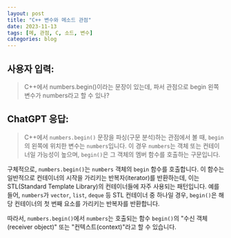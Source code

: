 ```yaml
---
layout: post
title: "C++ 변수와 메소드 관점"
date: 2023-11-13
tags: [메, 관점, C, 소드, 변수]
categories: blog
---
```


## 사용자 입력:
> C++에서    numbers.begin()이라는 문장이 있는데, 파서 관점으로  begin   왼쪽 변수가 numbers라고 할 수 있나?

## ChatGPT 응답:
> C++에서 `numbers.begin()` 문장을 파싱(구문 분석)하는 관점에서 볼 때, `begin`의 왼쪽에 위치한 변수는 `numbers`입니다. 이 경우 `numbers`는 객체 또는 컨테이너일 가능성이 높으며, `begin()`은 그 객체의 멤버 함수를 호출하는 구문입니다.

구체적으로, `numbers.begin()`는 `numbers` 객체의 `begin` 함수를 호출합니다. 이 함수는 일반적으로 컨테이너의 시작을 가리키는 반복자(iterator)를 반환하는데, 이는 STL(Standard Template Library)의 컨테이너들에 자주 사용되는 패턴입니다. 예를 들어, `numbers`가 `vector`, `list`, `deque` 등 STL 컨테이너 중 하나일 경우, `begin()`은 해당 컨테이너의 첫 번째 요소를 가리키는 반복자를 반환합니다.

따라서, `numbers.begin()`에서 `numbers`는 호출되는 함수 `begin()`의 "수신 객체(receiver object)" 또는 "컨텍스트(context)"라고 할 수 있습니다.

